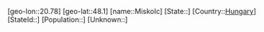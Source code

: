 ﻿---
location: [48.1,20.78]
type: City
tags:
- geo/City


SpocWebEntityId: 32503
isDeleted: false
confidential: public

---
[geo-lon::20.78]
[geo-lat::48.1]
[name::Miskolc]
[State::]
[Country::[Hungary](geo/Continent/Europe/Hungary.md)]
[StateId::]
[Population::]
[Unknown::]

